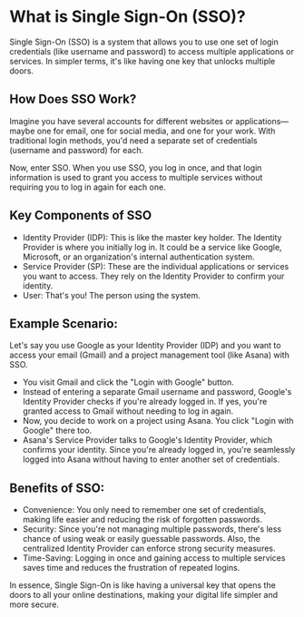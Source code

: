 # What is Single Sign-On (SSO)?

Single Sign-On (SSO) is a system that allows you to use one set of login credentials (like username and password) to access multiple applications or services. In simpler terms, it's like having one key that unlocks multiple doors.

## How Does SSO Work?

Imagine you have several accounts for different websites or applications—maybe one for email, one for social media, and one for your work. With traditional login methods, you'd need a separate set of credentials (username and password) for each.

Now, enter SSO. When you use SSO, you log in once, and that login information is used to grant you access to multiple services without requiring you to log in again for each one.

## Key Components of SSO
- Identity Provider (IDP): This is like the master key holder. The Identity Provider is where you initially log in. It could be a service like Google, Microsoft, or an organization's internal authentication system.
- Service Provider (SP): These are the individual applications or services you want to access. They rely on the Identity Provider to confirm your identity.
- User: That's you! The person using the system.

## Example Scenario:

Let's say you use Google as your Identity Provider (IDP) and you want to access your email (Gmail) and a project management tool (like Asana) with SSO.

- You visit Gmail and click the "Login with Google" button.
- Instead of entering a separate Gmail username and password, Google's Identity Provider checks if you're already logged in. If yes, you're granted access to Gmail without needing to log in again.
- Now, you decide to work on a project using Asana. You click "Login with Google" there too.
- Asana's Service Provider talks to Google's Identity Provider, which confirms your identity. Since you're already logged in, you're seamlessly logged into Asana without having to enter another set of credentials.

## Benefits of SSO:
- Convenience: You only need to remember one set of credentials, making life easier and reducing the risk of forgotten passwords.
- Security: Since you're not managing multiple passwords, there's less chance of using weak or easily guessable passwords. Also, the centralized Identity Provider can enforce strong security measures.
- Time-Saving: Logging in once and gaining access to multiple services saves time and reduces the frustration of repeated logins.

In essence, Single Sign-On is like having a universal key that opens the doors to all your online destinations, making your digital life simpler and more secure.
